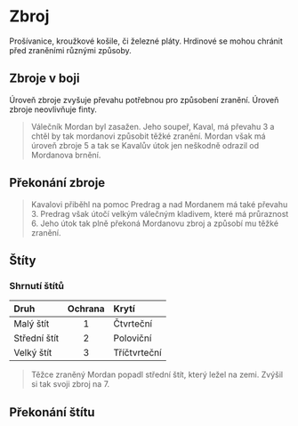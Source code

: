 # Zbroj

Prošívanice, kroužkové košile, či železné pláty. Hrdinové se mohou chránit před zraněními různými způsoby. 

## Zbroje v boji
Úroveň zbroje zvyšuje převahu potřebnou pro způsobení zranění.
Úroveň zbroje neovlivňuje finty.

> Válečník Mordan byl zasažen. Jeho soupeř, Kaval, má převahu 3 a chtěl by tak mordanovi způsobit těžké zranění. Mordan však má úroveň zbroje 5 a tak se Kavalův útok jen neškodně odrazil od Mordanova brnění.

## Překonání zbroje
> Kavalovi přiběhl na pomoc Predrag a nad Mordanem má také převahu 3. Predrag však útočí velkým válečným kladivem, které má průraznost 6. Jeho útok tak plně překoná Mordanovu zbroj a způsobí mu těžké zranění.

## Štíty

### Shrnutí štítů
| Druh         | Ochrana | Krytí        |
| :--------    | :-----: | :---------   |
| Malý štít    | 1       | Čtvrteční    |
| Střední štít | 2       | Poloviční    |
| Velký štít   | 3       | Tříčtvrteční |

> Těžce zraněný Mordan popadl střední štít, který ležel na zemi. Zvýšil si tak svoji zbroj na 7.

## Překonání štítu
